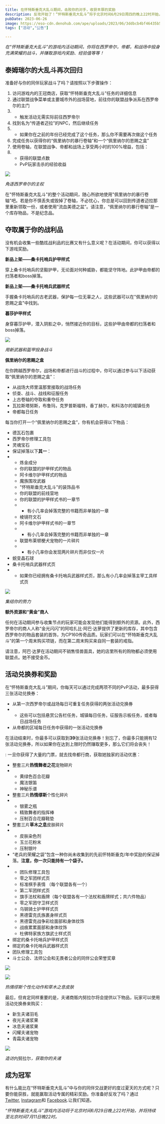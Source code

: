 ```yaml
---
title: 在怀特斯垂克大乱斗期间，击败你的对手，收获丰厚的奖励
description: 反攻开始了！“怀特斯垂克大乱斗”将于北京时间6月29日周四的晚上22时开始，并持续到北京时间7月11日晚上22时。在此次游戏活动期间，你可以通过参与《上古卷轴OL》的各种PvP模式，享受联盟点和经验点的显著提升，并赢得令人兴奋的游戏奖励。
pubDate: 2023-06-26
image: https://eso-cdn.denohub.com/ape/uploads/2023/06/3ddbcb4bf46435b5155c21679956864a.jpg
tags: ["活动","公告"]

---
```


_在“怀特斯垂克大乱斗”的游戏内活动期间，你将在西罗帝尔，帝都，和战场中投身充满荣耀的战斗，并赚取游戏内奖励、经验值等等！_

## 泰姆瑞尔的大乱斗再次回归

准备好与你的同伴玩家战斗了吗？请按照以下步骤操作：

1. 访问游戏内的王冠商店，获取“怀特斯垂克大乱斗”任务的详细信息
2. 通过联盟战争菜单或主要城市外的战场营地，前往你的联盟战争派系在西罗帝尔的主门
3.
   - 触发活动无需实际前往西罗帝尔
4. 找到名为“传道者迈拉”的NPC，然后继续任务
5.
   - 如果你在之前的年份已经完成了这个任务，那么你不需要再次做这个任务
6. 完成任务以获得你的“佩里纳尔的暴行卷轴”和一个“佩里纳尔的恩赐之盒”
7. 使用卷轴，在联盟战争、帝都和战场上享受两小时的100%增益，包括：
8.
   - 获得的联盟点数
   - PvP玩家击杀的经验收益

![](https://eso-cdn.denohub.com/ape/uploads/2023/05/3a8b4e07dce891197c96d10eff00516d.jpg)

<p class="text-gray-500 text-sm text-center"><i>角逐西罗帝尔的主权</i></p>

在"怀特斯垂克大乱斗"的整个活动期间，随心所欲地使用"佩里纳尔的暴行卷轴"吧。若是你不慎丢失或毁掉了卷轴，不必忧心，你总是可以回到传道者迈拉那里重新领取一份，或者使用“流血美德之盆”。请注意，“佩里纳尔的暴行卷轴”是一个库存物品，不是纪念品。

## 夺取属于你的战利品

没有机会收集一些酷炫战利品的比赛又有什么意义呢？在活动期间，你可以获得以下游戏奖励。

**新品上架——桑卡托哨兵护甲样式**

穿上桑卡托哨兵的坚毅护甲，无论面对何种威胁，都能坚守阵地。此护甲由帝都的扫荡者和boss掉落。

**新品上架——桑卡托哨兵武器样式**

手握桑卡托哨兵的古老武器，保护每一位无辜之人，这些武器可以在"佩里纳尔的恩赐之盒"中找到。

**暮莎护甲样式**

身穿暮莎护甲，潜入阴影之中，悄然接近你的目标，这些护甲由帝都的扫荡者和boss掉落。

![](https://eso-cdn.denohub.com/ape/uploads/2023/06/4389ffc83f4f14725b702aa7d82cbdc4.jpg)

<p class="text-gray-500 text-sm text-center"><i>用新武器和盔甲投身战斗</i></p>

**佩里纳尔的恩赐之盒**

在你跨越西罗帝尔，战场和帝都进行战斗的过程中，你可以通过参与以下活动获取“佩里纳尔的恩赐之盒”：

- 从战场大师里温那里接取的战场任务
- 侦查、战斗、战线和征服任务
- 上古卷轴的夺取和重夺任务
- 瓦拉斯塔努斯，布鲁玛，克罗普斯福特，香丁赫尔，和科洛尔的城镇任务
- 帝都每日任务

每当你打开一个“佩里纳尔的恩赐之盒”，你有机会获得以下物品：

- 德瓦石包裹
- 西罗帝尔修理工具包
- 灵魂宝石
- 保证掉落以下**其一**：
-
  - 炼金成分
  - 你的联盟的护甲样式的物品
  - 阿卡维尔护甲样式的物品
  - 魔族围攻武器
  - "怀特斯垂克大乱斗"的装饰品书
  - 你的联盟的前线营地
  - 你的联盟的护甲样式书的一章节
  -
    - 有小几率会掉落完整的书籍而非单独的一章
  - 棱镜符文石
  - 阿卡维尔护甲样式书的一章节
  -
    - 有小几率会掉落完整的书籍而非单独的一章
  - 联盟布莱顿梗犬宠物的一片碎片
  -
    - 有小几率你会发现两片碎片而非仅仅一片
- 蜕变晶石球
- 桑卡托哨兵武器样式页
-
  - 如果你已经拥有桑卡托哨兵武器样式页，那么有小几率会掉落主宰工具样式页

![](https://eso-cdn.denohub.com/ape/uploads/2023/06/5fab3e5bafd807fec26e1bb860a0acaa.jpg)

<p class="text-gray-500 text-sm text-center"><i>集结你的势力</i></p>

**额外资源和“黄金”商人**

任何在活动期间参与收集节点的玩家可能会发现他们能得到额外的资源。此外，西罗帝尔的商人人称“金光闪闪”的阿哈扎比·阿巴·达萝提供了更新的库存，其中包含西罗帝尔的物品套装的首饰，为CP160传奇品质。玩家们可以在“怀特斯垂克大乱斗”的第一个周末购买项链，而在第二周末购买来自同一套装的戒指。

请注意，阿巴·达萝在活动期间不销售怪兽面具，她的店里所有的购物都必须使用联盟点。她不接受金币。

## 活动兑换券和奖励

在“怀特斯垂克大乱斗”期间，你每天可以通过完成两项不同的PvP活动，最多获得三张活动兑换券：

- 从第一次西罗帝尔或战场每日可重复任务获得的两张活动兑换券
-
  - 这些可以包括悬赏公告栏任务，城镇每日任务，征服告示板任务，或者每日战场任务
- 从帝都的区域每日任务中获得的一张活动兑换券

在活动结束时，你最多可以获取到**39**张活动兑换券！别忘了，你最多只能拥有12张活动兑换券，所以如果你在达到上限时仍然赚取更多，那么它们将会丧失！

: 一旦你获得了大量的门票，就去找帝都行商，获取她独家的活动优惠：

- 整套三片**热情舞者之花**宠物碎片
-
  - 黄绿色百合花瓣
  - 魔法银笛
  - 神秘乐谱
- 整套三片**热情缪斯**个性化碎片
-
  - 银雾之瓶
  - 精致舞者的指挥棒
  - 压制百合花瓣鞋垫
- 整套三片**草木之息**皮肤碎片
-
  - 皮肤染色剂
  - 玉兰花粉末
  - 压制银叶
- “老兵的荣耀之袋”包含一种你尚未收集到的先前怀特斯垂克/年中奖励的保证掉落。**注意，你一次只能持有一个袋子。**
-
  - 团队修理工具包
  - 零之军团样式页
  - 标准棋手表情 （每个联盟各有一个）
  - 第二军团样式页
  - 旗手法杖和盾牌（每个联盟各有一个法杖和盾牌样式；共六件物品）
  - 零之军团守卫样式页
  - 乌钢骑士护甲样式页
  - 黑德雷克氏族裹身样式页
  - 黑德雷克战争彩绘面部和身体纹饰
  - 战痕累累面部和身体纹饰
  - 杜佛特家族方旗武士样式页
- 绑定的桑卡托哨兵护甲样式页
- 绑定的桑卡托哨兵武器样式页
- 团队修理工具包
- 斗士公会、法师公会和无畏者公会的同伴公会荣誉奖章

![](https://eso-cdn.denohub.com/ape/uploads/2023/06/827ea0f51212edc4a99e942a50ae31a4.jpg)

![](https://eso-cdn.denohub.com/ape/uploads/2023/06/f5da7a5ef24bcda4897b0d3ec9ab03fc.jpg)

<p class="text-gray-500 text-sm text-center"><i>热情缪斯个性化动作和草木之息皮肤</i></p>

最后，但肯定同样重要的是，夫诸商贩内努拉尔将会提供以下物品，玩家可以使用活动兑换券来购买：

- 新生夫诸羽毛
- 夜光夫诸浆果
- 冰息夫诸浆果
- 闪耀夫诸宠物
- 青霜夫诸宠物

![](https://eso-cdn.denohub.com/ape/uploads/2023/06/dc0df2fd14d1a13961e0c2f767083484.jpg)

<p class="text-gray-500 text-sm text-center"><i>造访</i>内努拉尔<i>，获取你的夫诸</i></p>

## 成为冠军

有什么能比在“怀特斯垂克大乱斗”中与你的同伴交战更好的度过夏天的方式呢？只要你能获胜，就能赢取活动专属的精彩奖励。你准备好反攻了吗？通过
[Twitter](https://twitter.com/TESOnline), [Instagram](https://www.instagram.com/elderscrollsonline/)和 [Facebook](https://www.facebook.com/elderscrollsonline).让我们知道。

_“怀特斯垂克大乱斗”游戏内活动将于北京时间6月29日晚上22时开始，并将持续至北京时间7月11日晚22时。_
